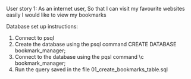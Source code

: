 User story 1:
As an internet user,
So that I can visit my favourite websites easily
I would like to view my bookmarks

Database set up instructions:
1. Connect to psql
2. Create the database using the psql command CREATE DATABASE bookmark_manager;
3. Connect to the database using the pqsl command \c bookmark_manager;
4. Run the query saved in the file 01_create_bookmarks_table.sql

